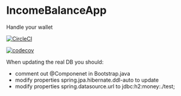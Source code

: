 # IncomeBalanceApp
Handle your wallet

[![CircleCI](https://circleci.com/gh/Americo91/IncomeBalanceApp.svg?style=svg&circle-token=666c64a692691c34e0ead246897d9250187c14de)](https://circleci.com/gh/Americo91/IncomeBalanceApp)

[![codecov](https://codecov.io/gh/Americo91/IncomeBalanceApp/branch/main/graph/badge.svg)](https://codecov.io/gh/Americo91/IncomeBalanceApp)

When updating the real DB you should:
- comment out @Componenet in Bootstrap.java
- modify properties spring.jpa.hibernate.ddl-auto to update
- modify properties spring.datasource.url to  jdbc:h2:money:./test;